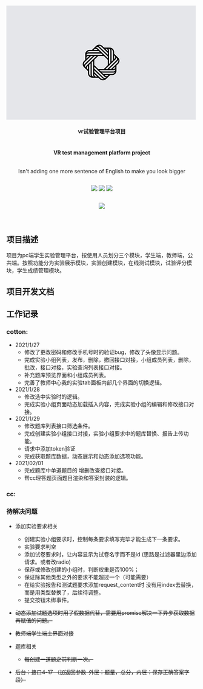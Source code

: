<div align="center" style="display:flex;flex-direction:column;">
    <div style="width:500px;height:300px;">
    	<img src="./img/itemLogo.png">
    </div>
    <h4>vr试验管理平台项目</h4>
    <h4>VR test management platform project</h4>
    <p>Isn't adding one more sentence of English to make you look bigger</p>
    <p>
		<img src="https://img.shields.io/badge/teacher-cotton-brightgreen">
        <img src="https://img.shields.io/badge/student-cc-brightgreen">
        <img src="https://img.shields.io/badge/index-cc-brightgreen">
    </p>
    <p>
    	<img src="https://img.shields.io/badge/release-1.0.0-9fc">
    </p>
</div>
​      

## 项目描述

​	项目为pc端学生实验管理平台，按使用人员划分三个模块，学生端，教师端，公共端。按照功能分为实验展示模块，实验创建模块，在线测试模块，试验评分模块，学生成绩管理模块。

## 项目开发文档





## 工作记录

### cotton:

- 2021/1/27
  - 修改了更改密码和修改手机号时的验证bug，修改了头像显示问题。
  - 完成实验小组列表，发布，删除，撤回接口对接，小组成员列表，删除，批改，接口对接，实验查询列表接口对接。
  - 补充题库预览界面和小组成员列表。
  - 完善了教师中心我的实验tab面板内部几个界面的切换逻辑。
- 2021/1/28
  - 修改选中实验时的逻辑。
  - 完成实验小组页面动态加载插入内容，完成实验小组的编辑和修改接口对接。
- 2021/1/29
  - 修改题库列表接口筛选条件。
  - 完成创建实验小组接口对接，实验小组要求中的题库替换、报告上传功能。
  - 请求中添加token验证
  - 完成获取题库数据，动态展示和动态添加选项功能。
- 2021/02/01
  -  完成题库中单道题目的 增删改查接口对接。
  -  帮cc理答题页面题目渲染和答案封装的逻辑。

### cc:





### 待解决问题

- 添加实验要求相关
  - 创建实验小组要求时，控制每条要求填写完毕才能生成下一条要求。
  - 实验要求判空
  - 添加试卷要求时，让内容显示为试卷名字而不是id (思路是过滤器里边添加请求。或者改radio)
  - 保存或修改创建的小组时，判断权重是否100%；
  - 保证除其他类型之外的要求不能超过一个（可能需要）
  - 在给实验报告和测试题要求添加request_content时 没有用index去替换，而是用类型替换了，后续待调整。
  - 提交按钮未绑事件。
- ~~动态添加试题选项时用了假数据代替，需要用promise解决一下异步获取数据再赋值的问题。~~
- ~~教师端学生端主界面对接~~
- 题库相关
  - ~~每创建一道题之前判断一次。~~



- ~~后台：接口4-17 （加返回参数-外层：题量，总分，内层：保存正确答案字段）~~